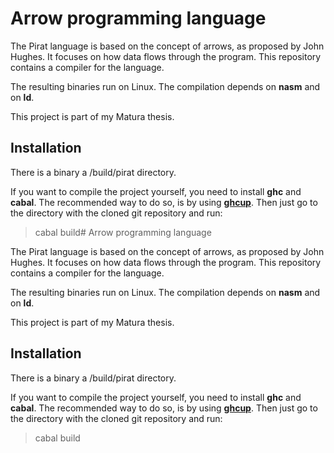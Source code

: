 # Arrow programming language

The Pirat language is based on the concept of arrows, as proposed by John Hughes. It focuses on how data flows through the program. This repository contains a compiler for the language. 

The resulting binaries run on Linux. The compilation depends on __nasm__ and on __ld__.

This project is part of my Matura thesis.

## Installation

There is a binary a /build/pirat directory.

If you want to compile the project yourself, you need to install __ghc__ and __cabal__. The recommended way to do so, is by using [__ghcup__](https://www.haskell.org/ghcup/). Then just go to the directory with the cloned git repository and run:
> cabal build# Arrow programming language

The Pirat language is based on the concept of arrows, as proposed by John Hughes. It focuses on how data flows through the program. This repository contains a compiler for the language. 

The resulting binaries run on Linux. The compilation depends on __nasm__ and on __ld__.

This project is part of my Matura thesis.

## Installation

There is a binary a /build/pirat directory.

If you want to compile the project yourself, you need to install __ghc__ and __cabal__. The recommended way to do so, is by using [__ghcup__](https://www.haskell.org/ghcup/). Then just go to the directory with the cloned git repository and run:
> cabal build

